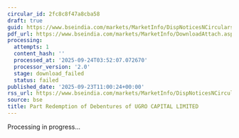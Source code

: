 ```yaml
---
circular_id: 2fc8c8f47a8cba58
draft: true
guid: https://www.bseindia.com/markets/MarketInfo/DispNoticesNCirculars.aspx?Noticeid={EF2FF5BF-B7CB-4B3C-B2BD-114AF3C5B9CD}&noticeno=20250923-17&dt=09/23/2025&icount=17&totcount=84&flag=0
pdf_url: https://www.bseindia.com/markets/MarketInfo/DownloadAttach.aspx?id=20250923-17&attachedId=
processing:
  attempts: 1
  content_hash: ''
  processed_at: '2025-09-24T03:52:07.072670'
  processor_version: '2.0'
  stage: download_failed
  status: failed
published_date: '2025-09-23T11:00:24+00:00'
rss_url: https://www.bseindia.com/markets/MarketInfo/DispNoticesNCirculars.aspx?Noticeid={EF2FF5BF-B7CB-4B3C-B2BD-114AF3C5B9CD}&noticeno=20250923-17&dt=09/23/2025&icount=17&totcount=84&flag=0
source: bse
title: Part Redemption of Debentures of UGRO CAPITAL LIMITED
---
```


Processing in progress...